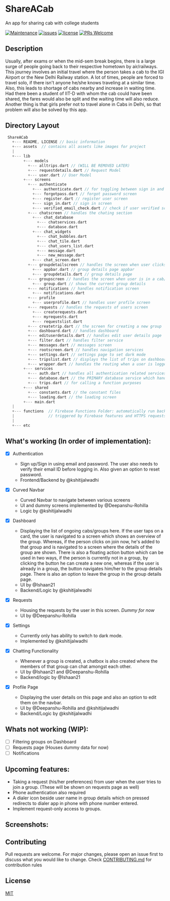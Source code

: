 # ShareACab

An app for sharing cab with college students

[![Maintenance](https://img.shields.io/badge/Maintained%3F-yes-green.svg)](https://github.com/devclub-iitd/ShareACab/graphs/commit-activity)
[![issues](https://img.shields.io/github/issues/devclub-iitd/ShareACab)](https://github.com/devclub-iitd/ShareACab/issues)
[![license](https://img.shields.io/github/license/devclub-iitd/ShareACab)](https://github.com/devclub-iitd/ShareACab)
[![PRs Welcome](https://img.shields.io/badge/PRs-welcome-green.svg)](#)

## Description
Usually, after exams or when the mid-sem break begins, there is a large surge of people going back to their respective hometown by air/railways. This journey involves an initial travel where the person takes a cab to the IGI Airport or the New Delhi Railway station. A lot of times, people are forced to travel solo, if there isn't anyone he/she knows traveling at a similar time. Also, this leads to shortage of cabs nearby and increase in waiting time. Had there been a student of IIT-D with whom the cab could have been shared, the fares would also be split and the waiting time will also reduce. Another thing is that girls prefer not to travel alone in Cabs in Delhi, so that problem will also be solved by this app.  

## Directory Layout
```go
 ShareACab
   +--- README, LICENSE // basic information
   +--- assets  // contains all assets like images for project
   |
   +--- lib
        +--- models
          +--- alltrips.dart // (WILL BE REMOVED LATER)
          +--- requestdetails.dart // Request Model
          +--- user.dart // User Model
        +--- screens
          +--- authenticate
            +--- authenticate.dart // for toggling between sign in and register
            +--- forgotpass.dart // forgot password screen
            +--- register.dart // register user screen
            +--- sign_in.dart // sign in screen
            +--- verified_email_check.dart // check if user verified screen
          +--- chatscreen // handles the chating section
            +--- chat_database
              +--- chatservices.dart
              +--- database.dart
            +--- chat_widgets
              +--- chat_bubbles.dart
              +--- chat_tile.dart
              +--- chat_users_list.dart
              +--- message.dart
              +--- new_message.dart
            +--- chat_screen.dart
          +--- groupdetailscreen // handles the screen when user clicks on a card on dashboard
            +--- appbar.dart // group details page appbar
            +--- groupdetails.dart // group details page
          +--- groupscreen // handles the screen when user is in a cab/group
            +--- group.dart // shows the current group details
          +--- notifications // handles notification screen
            +--- notifications.dart
          +--- profile
            +--- userprofile.dart // handles user profile screen
          +--- requests // handles the requests of users screen
            +--- createrequests.dart
            +--- myrequests.dart
            +--- requestslist.dart
          +--- createtrip.dart // the screen for creating a new group
          +--- dashboard.dart // handles dashboard
          +--- edituserdetails.dart // handles edit user details page
          +--- filter.dart // handles filter service
          +--- messages.dart // messages screen
          +--- rootscreen.dart // handles navigation services
          +--- settings.dart // settings page to set dark mode
          +--- tripslist.dart // displays the list of trips on dashboard
          +--- wrapper.dart // handles the routing when a user is logged in
        +--- services
          +--- auth.dart // handles all authentication related services
          +--- database.dart // the PRIMARY database service which handles everything
          +--- trips.dart // for calling a function purposes
        +--- shared
          +--- constants.dart // the constant files
          +--- loading.dart // the loading screen
        +--- main.dart
   |
   +--- functions  // Firebase Functions Folder: automatically run backend code in response to events
   |               // triggered by Firebase features and HTTPS requests
   |
   +--- etc
```

## What's working (In order of implementation):

* [x] Authentication
  
  * Sign up/Sign in using email and   password. The user also needs to verify their email ID before logging in. Also given an option to reset password.
  * Frontend/Backend by @kshitijalwadhi
  
* [x] Curved Navbar
  
  * Curved Navbar to navigate between various screens
  * UI and dummy screens implemented by @Deepanshu-Rohilla
  * Logic by @kshitijalwadhi

* [x] Dashboard

  * Displaying the list of ongoing cabs/groups here. If the user taps on a card, the user is navigated to a screen which shows an overview of the group. Whereas, if the person clicks on join now, he's added to that group and is navigated to a screen where the details of the group are shown. There is also a floating action button which can be used in two ways, if the person is currently not in a group, by clicking the button he can create a new one, whereas if the user is already in a group, the button navigates him/her to the group details page. There is also an option to leave the group in the group details page.
  * UI by @Ishaan21
  * Backend/Logic by @kshitijalwadhi
  
* [x] Requests
  
  * Housing the requests by the user in this screen. *Dummy for now*
  * UI by @Deepanshu-Rohilla

* [x] Settings
  
  * Currently only has ability to switch to dark mode.
  * Implemented by @kshitijalwadhi

* [x] Chatting Functionality
  
  * Whenever a group is created, a chatbox is also created where the members of that group can chat amongst each other.
  * UI by @Ishaan21 and @Deepanshu-Rohilla
  * Backend/logic by @Ishaan21

* [x] Profile Page
  
  * Displaying the user details on this page and also an option to edit them on the navbar.
  * UI by @Deepanshu-Rohilla and @kshitijalwadhi
  * Backend/Logic by @kshitijalwadhi

## Whats not working (WIP):

* [ ] Filtering groups on Dashboard
* [ ] Requests page (Houses dummy data for now)
* [ ] Notifications

## Upcoming features:

* Taking a request (his/her preferences) from user when the user tries to join a group. (These will be shown on requests page as well)
* Phone authentication also required
* A dialer icon beside user name in group details which on pressed redirects to dialer app in phone with phone number entered.
* Implement request-only access to groups.

## Screenshots:

## Contributing
Pull requests are welcome. For major changes, please open an issue first to discuss what you would like to change.
Check [CONTRIBUTING.md](https://github.com/devclub-iitd/ShareACab/blob/master/CONTRIBUTING.md) for contribution rules

## License
[MIT](https://choosealicense.com/licenses/mit/)
